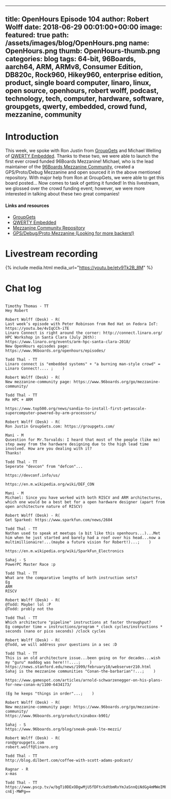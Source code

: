  ---
title: OpenHours Episode 104
author: Robert Wolff
date: 2018-06-29 00:01:00+00:00
image:
    featured: true
    path: /assets/images/blog/OpenHours.png
    name: OpenHours.png
    thumb: OpenHours-thumb.png
categories: blog
tags: 64-bit, 96Boards, aarch64, ARM, ARMv8, Consumer Edition, DB820c, Rock960, Hikey960, enterprise edition, product, single board computer, linaro, linux, open source, openhours, robert wolff, podcast, technology, tech, computer, hardware, software, groupgets, qwerty, embedded, crowd fund, mezzanine, community
---

# Introduction

This week, we spoke with Ron Justin from [GroupGets](https://groupgets.com/) and Michael Welling of [QWERTY Embedded](http://www.qwertyembedded.com/). Thanks to these two, we were able to launch the first ever crowd funded 96Boards Mezzanine! Michael, who is the lead maintainer of the [96Boards Mezzanine Community](https://github.com/96boards/mezzanine-community), created a GPS/Proto/Debug Mezzanine and open sourced it in the above mentioned repository. With major help from Ron at GroupGets, we were able to get this board posted… Now comes to task of getting it funded! In this livestream, we glossed over the crowd funding event; however, we were more interested in talking about these two great companies!

#### Links and resources

- [GroupGets](https://groupgets.com/)
- [QWERTY Embedded](http://www.qwertyembedded.com/)
- [Mezzanine Community Repository](https://github.com/96boards/mezzanine-community)
- [GPS/Debug/Proto Mezzanine (Looking for more backers!)](https://groupgets.com/campaigns/426-96boards-gps-mezzanine)

# Livestream recording

{% include media.html media_url="https://youtu.be/etv9Tk2B_8M" %}

# Chat log

```

Timothy Thomas - TT
Hey Robert

Robert Wolff (Desk) - R(
Last week’s episode with Peter Robinson from Red Hat on Fedora IoT: https://youtu.be/4vIqCCh-iTE
Linaro Connect is right around the corner: http://connect.linaro.org/
HPC Workshop in Santa Clara (July 26th): https://www.linaro.org/events/arm-hpc-santa-clara-2018/
New OpenHours episodes page: https://www.96boards.org/openhours/episodes/

Todd Thal - TT
Linaro connect is "embedded systems" + "a burning man-style crowd" = Linaro Connect!.... ;    )

Robert Wolff (Desk) - R(
New mezzanine-community page: https://www.96boards.org/go/mezzanine-community/

Todd Thal - TT
Re HPC + ARM

https://www.top500.org/news/sandia-to-install-first-petascale-supercomputer-powered-by-arm-processors/

Robert Wolff (Desk) - R(
Ron Justin GroupGets.com: https://groupgets.com/

Mani - M
Qusestion for Mr.Torvalds: I heard that most of the people (like me) step away from the hardware designing due to the high lead time involved. How are you dealing with it?
Thanks!

Todd Thal - TT
Seperate "devcon" from "defcon"...

https://devconf.info/us/

https://en.m.wikipedia.org/wiki/DEF_CON

Mani - M
Michael: Since you have worked with both RISCV and ARM architectures, which one would be a best bet for a open hardware designer (apart from open architecture nature of RISCV)

Robert Wolff (Desk) - R(
Get Sparked: https://www.sparkfun.com/news/2684

Todd Thal - TT
Nathan used to speak at meetups (a bit like this openhours...)...Met him when he just started and barely had a roof over his head...now a multimillionaire!...(maybe a future vision for Robert!)...;    )

https://en.m.wikipedia.org/wiki/SparkFun_Electronics

Sahaj - S
PowerPC Master Race :p

Todd Thal - TT
What are the comparative lengths of both instruction sets?
Eg 
ARM
RISCV

Robert Wolff (Desk) - R(
@Todd: Maybe! lol :P
@Todd: probly not tho

Todd Thal - TT
Which architecture "pipeline" instructions at faster throughput?
Eg computer time = instructions/program * clock cycles/instructions * seconds (nano or pico seconds) /clock cycles

Robert Wolff (Desk) - R(
@Todd, we will address your questions in a sec :D

Todd Thal - TT
This is an old architecture issue...been going on for decades...wish my "guru" maddog was here!!!....;    )
https://news.stanford.edu/news/1999/february10/webserver210.html
Sahaj is the mezzanine communities "Conan-the-barbarian"!...;    )

https://www.gamespot.com/articles/arnold-schwarzenegger-on-his-plans-for-new-conan-m/1100-6434173/

(Eg he keeps "things in order"...;    )

Robert Wolff (Desk) - R(
New mezzanine-community page: https://www.96boards.org/go/mezzanine-community/
https://www.96boards.org/product/xinabox-b901/

Sahaj - S
https://www.96boards.org/blog/sneak-peak-lte-mezzi/

Robert Wolff (Desk) - R(
ron@groupgets.com
robert.wolff@linaro.org

Todd Thal - TT
http://blog.dilbert.com/coffee-with-scott-adams-podcast/

Ragnar - R
x-mas

Todd Thal - TT
https://www.pscp.tv/w/bgTi0DExODgwMjU5fDFtckdtbmRxYmJaSnnQiNdGg4mMWeIM8Tntsc6F9WIZqNRHlmA_-cnEj-MWPg==

```

